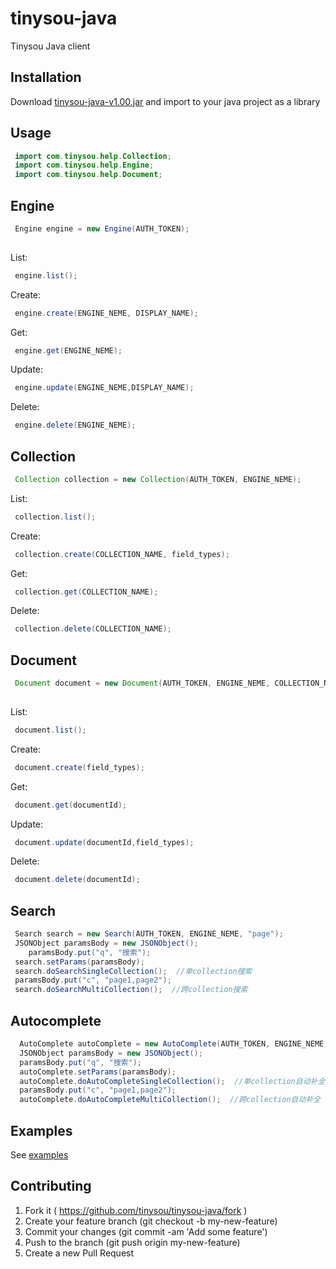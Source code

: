 # tinysou-java

Tinysou Java client

## Installation

Download [tinysou-java-v1.00.jar](https://github.com/wangyeming/tinysou-java/tree/develop/jar) and import to your java project as a library

## Usage

```java
 import com.tinysou.help.Collection;
 import com.tinysou.help.Engine;
 import com.tinysou.help.Document;
```

## Engine
```java
 Engine engine = new Engine(AUTH_TOKEN);
 
```
List:
```java
 engine.list();
```

Create:
```java
 engine.create(ENGINE_NEME, DISPLAY_NAME);
```

Get:
```java
 engine.get(ENGINE_NEME);
```

Update:
```java
 engine.update(ENGINE_NEME,DISPLAY_NAME);
```

Delete:
```java
 engine.delete(ENGINE_NEME);
```

## Collection

```java
 Collection collection = new Collection(AUTH_TOKEN, ENGINE_NEME);
```

List:
```java
 collection.list();
```

Create:
```java
 collection.create(COLLECTION_NAME, field_types);
```

Get:
```java
 collection.get(COLLECTION_NAME);
```

Delete:
```java
 collection.delete(COLLECTION_NAME);
```

## Document

```java
 Document document = new Document(AUTH_TOKEN, ENGINE_NEME, COLLECTION_NAME);
 
```
List:
```java
 document.list();
```

Create:
```java
 document.create(field_types);
```

Get:
```java
 document.get(documentId);
```

Update:
```java
 document.update(documentId,field_types);
```

Delete:
```java
 document.delete(documentId);
```

## Search
```java
 Search search = new Search(AUTH_TOKEN, ENGINE_NEME, "page");
 JSONObject paramsBody = new JSONObject();
	paramsBody.put("q", "搜索");
 search.setParams(paramsBody);
 search.doSearchSingleCollection();  //单collection搜索
 paramsBody.put("c", "page1,page2");
 search.doSearchMultiCollection();  //跨collection搜索
```

## Autocomplete
```java
  AutoComplete autoComplete = new AutoComplete(AUTH_TOKEN, ENGINE_NEME, "page");
  JSONObject paramsBody = new JSONObject();
  paramsBody.put("q", "搜索");
  autoComplete.setParams(paramsBody);
  autoComplete.doAutoCompleteSingleCollection();  //单collection自动补全
  paramsBody.put("c", "page1,page2");
  autoComplete.doAutoCompleteMultiCollection();  //跨collection自动补全
```

## Examples
See [examples](https://github.com/wangyeming/tinysou-java/tree/develop/examples)

## Contributing
1. Fork it ( https://github.com/tinysou/tinysou-java/fork )
2. Create your feature branch (git checkout -b my-new-feature)
3. Commit your changes (git commit -am 'Add some feature')
4. Push to the branch (git push origin my-new-feature)
5. Create a new Pull Request
